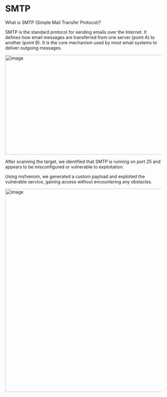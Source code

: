 # SMTP

What is SMTP (Simple Mail Transfer Protocol)?

SMTP is the standard protocol for sending emails over the Internet. It defines how email messages are transferred from one server (point A) to another (point B). It is the core mechanism used by most email systems to deliver outgoing messages.

<img width="1048" height="321" alt="image" src="https://github.com/user-attachments/assets/e0526d2f-6b4d-4fc5-a9c2-a5441caae673" />

After scanning the target, we identified that SMTP is running on port 25 and appears to be misconfigured or vulnerable to exploitation.

Using msfvenom, we generated a custom payload and exploited the vulnerable service, gaining access without encountering any obstacles.

<img width="1045" height="654" alt="image" src="https://github.com/user-attachments/assets/693824b1-1f94-4b90-adaa-cbb553c3d66f" />

